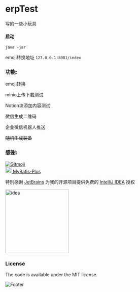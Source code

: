 # erpTest

写的一些小玩具

#### 启动

`java -jar`

emoji转换地址
`127.0.0.1:8081/index`

### 功能:

emoji转换

minio上传下载测试

Notion块添加内容测试

微信生成二维码

企业微信机器人推送

~~随机生成装备~~

### 感谢:

<a href="https://gitmoji.dev">
    <img src="https://img.shields.io/badge/gitmoji-%20😜%20😍-FFDD67.svg?style=flat-square" alt="Gitmoji">
</a>
<br />
<a href="https://baomidou.com">
    <img src="https://baomidou.com/img/logo.svg?style=flat-square" width="20" height="20" alt="mybatis-Plus">
    MyBatis-Plus
</a>


特别感谢 [JetBrains](https://www.jetbrains.com/?from=xgqfrms) 为我的开源项目提供免费的 [IntelliJ IDEA](https://www.jetbrains.com/go/?from=xgqfrms) 授权

<p>
 <a href="https://www.jetbrains.com/?from=xgqfrms">
   <img height="200" src="https://cdn.xgqfrms.xyz/images/others/jetbrains.png" alt="idea">
 </a>
</p>

### License

The code is available under the MIT license.

<!-- Add the footer here -->
![Footer](https://baomidou.com/img/logo.svg)